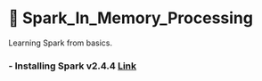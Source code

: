 # :memo: Spark_In_Memory_Processing

Learning Spark from basics.

### - Installing Spark v2.4.4 [Link](https://github.com/priyansh19/Spark_In_Memory_Processing/blob/master/Installing_Spark/README.md)
